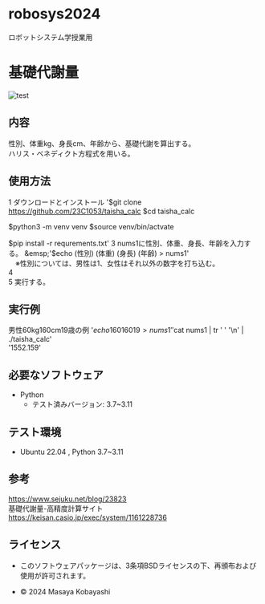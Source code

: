 # robosys2024
ロボットシステム学授業用

# **基礎代謝量** 
![test](https://github.com/23C1053/robosys2024/actions/workflows/test.yml/badge.svg)
## 内容
性別、体重kg、身長cm、年齢から、基礎代謝を算出する。  
ハリス・ベネディクト方程式を用いる。

## 使用方法

1 ダウンロードとインストール
  '$git clone https://github.com/23C1053/taisha_calc
  $cd taisha_calc

  $python3 -m venv venv
  $source venv/bin/actvate

  $pip install -r requrements.txt'
3 nums1に性別、体重、身長、年齢を入力する。  
&emsp;'$echo (性別) (体重) (身長) (年齢) > nums1'  
&emsp;※性別については、男性は1、女性はそれ以外の数字を打ち込む。  
4   
5 実行する。  


## 実行例
男性60kg160cm19歳の例
'$echo 1 60 160 19 >nums1'  
'$cat nums1 | tr ' ' '\n' | ./taisha_calc'  
'1552.159'  

## 必要なソフトウェア
- Python
  - テスト済みバージョン: 3.7~3.11

## テスト環境
- Ubuntu 22.04 , Python 3.7~3.11 


## 参考
<https://www.sejuku.net/blog/23823>  
基礎代謝量-高精度計算サイト  
<https://keisan.casio.jp/exec/system/1161228736>
## ライセンス
- このソフトウェアパッケージは、3条項BSDライセンスの下、再頒布および使用が許可されます。

- © 2024 Masaya Kobayashi
